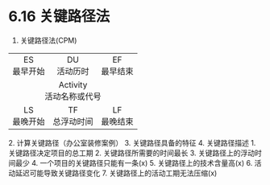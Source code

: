 # 6.16 关键路径法

1.  关键路径法(CPM)

<table>
    <tr>
    	<td align="center">ES<br/>最早开始</td>
       	<td align="center">DU<br/>活动历时</td>
        <td align="center">EF<br/>最早结束</td>
    </tr>
    <tr>
        <td  align="center" colspan=3>Activity<br/>活动名称或代号</td>
    </tr>
    <tr>
    	<td align="center">LS<br/>最晚开始</td>
        <td align="center">TF<br/>总浮动时间</td>
        <td align="center">LF<br/>最晚结束</td>
    </tr>
</table>
2. 计算关键路径（办公室装修案例）
3. 关键路径具备的特征
4. 关键路径描述
   1. 关键路径决定项目的总工期
   2. 关键路径所需要的时间最长
   3. 关键路径上的浮动时间最少
   4. 一个项目的关键路径只能有一条(x)
   5. 关键路径上的技术含量高(x)
   6. 活动延迟可能导致关键路径变化
   7. 关键路径上的活动工期无法压缩(x)
